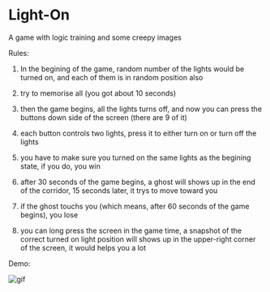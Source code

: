 # Light-On

A game with logic training and some creepy images

Rules:
1. In the begining of the game, random number of the lights would be turned on, and each of them is in random position also

2. try to memorise all (you got about 10 seconds)

3. then the game begins, all the lights turns off, and now you can press the buttons down side of the screen (there are 9 of it)

4. each button controls two lights, press it to either turn on or turn off the lights

5. you have to make sure you turned on the same lights as the begining state, if you do, you win

6. after 30 seconds of the game begins, a ghost will shows up in the end of the corridor, 15 seconds later, it trys to move toward you

7. if the ghost touchs you (which means, after 60 seconds of the game begins), you lose

8. you can long press the screen in the game time, a snapshot of the correct turned on light position will shows up in the upper-right corner of the screen, it would helps you a lot

Demo:

![gif](https://i.imgur.com/Cb65C9G.gif)
